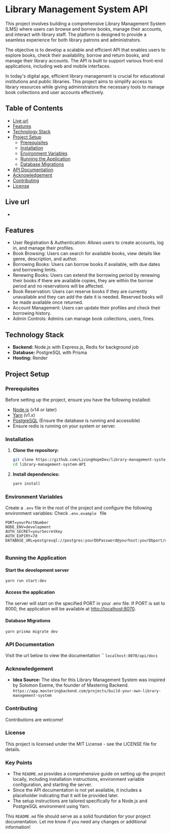 # Library Management System API

This project involves building a comprehensive Library Management System (LMS) where users can browse and borrow books, manage their accounts, and interact with library staff. The platform is designed to provide a seamless experience for both library patrons and administrators.

The objective is to develop a scalable and efficient API that enables users to explore books, check their availability, borrow and return books, and manage their library accounts. The API is built to support various front-end applications, including web and mobile interfaces.

In today's digital age, efficient library management is crucial for educational institutions and public libraries. This project aims to simplify access to library resources while giving administrators the necessary tools to manage book collections and user accounts effectively.

## Table of Contents

- [Live url](#url)
- [Features](#features)
- [Technology Stack](#technology-stack)
- [Project Setup](#project-setup)
  - [Prerequisites](#prerequisites)
  - [Installation](#installation)
  - [Environment Variables](#environment-variables)
  - [Running the Application](#running-the-application)
  - [Database Migrations](#database-migrations)
- [API Documentation](#api-documentation)
- [Acknowledgement](#Acknowledgement)
- [Contributing](#contributing)
- [License](#license)

## Live url

-

## Features

- User Registration & Authentication: Allows users to create accounts, log in, and manage their profiles.
- Book Browsing: Users can search for available books, view details like genre, description, and author.
- Borrowing Books: Users can borrow books if available, with due dates and borrowing limits.
- Renewing Books: Users can extend the borrowing period by renewing their books if there are available copies, they are within the borrow period and no reservations will be affected.
- Book Reservation: Users can reserve books if they are currently unavailable and they can add the date it is needed. Reserved books will be made available once returned.
- Account Management: Users can update their profiles and check their borrowing history.
- Admin Controls: Admins can manage book collections, users, fines.

## Technology Stack

- **Backend:** Node.js with Express.js, Redis for background job
- **Database:** PostgreSQL with Prisma
- **Hosting:** Render

## Project Setup

### Prerequisites

Before setting up the project, ensure you have the following installed:

- [Node.js](https://nodejs.org/) (v14 or later)
- [Yarn](https://yarnpkg.com/) (v1.x)
- [PostgreSQL](https://www.postgresql.org/) (Ensure the database is running and accessible)
- Ensure redis is running on your system or server.

### Installation

1. **Clone the repository:**

   ```bash
   git clone https://github.com/LivingHopeDev/library-management-system-API.git
   cd library-management-system-API
   ```

2. **Install dependencies:**

   ```bash
   yarn install
   ```

### Environment Variables

Create a `.env` file in the root of the project and configure the following environment variables:
Check `.env.example ` file

```env
PORT=yourPortNumber
NODE_ENV=development
AUTH_SECRET=yourSecretKey
AUTH_EXPIRY=7d
DATABASE_URL=postgresql://postgres:yourDbPassword@yourhost:yourDbport/dbName


```

### Running the Application

#### Start the development server

```
yarn run start:dev

```

#### Access the application

The server will start on the specified PORT in your .env file. If PORT is set to 8000, the application will be available at <http://localhost:8070>.

#### Database Migrations

```
yarn prisma migrate dev
```

### API Documentation

Visit the url below to view the documentation
``
`localhost:8070/api/docs`

### Acknowledgement

- **Idea Source:** The idea for this Library Management System was inspired by Solomon Eseme, the founder of Mastering Backend. `https://app.masteringbackend.com/projects/build-your-own-library-management-system`

### Contributing

Contributions are welcome!

### License

This project is licensed under the MIT License - see the LICENSE file for details.

### Key Points

- The `README.md` provides a comprehensive guide on setting up the project locally, including installation instructions, environment variable configuration, and starting the server.
- Since the API documentation is not yet available, it includes a placeholder indicating that it will be provided later.
- The setup instructions are tailored specifically for a Node.js and PostgreSQL environment using Yarn.

This `README.md` file should serve as a solid foundation for your project documentation. Let me know if you need any changes or additional information!
